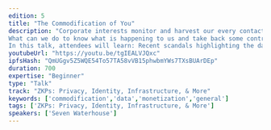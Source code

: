 ```yaml
---
edition: 5
title: "The Commodification of You"
description: "Corporate interests monitor and harvest our every contact and click, exploiting the fact that we rely on the internet for nearly every facet of our lives. They delve deep into our digital selves so that they can commodify our identities. For years, they’ve succeeded with only a whisper of pushback. 
What can we do to know what is happening to us and take back some control from our digital identities?
In this talk, attendees will learn: Recent scandals highlighting the danger of the current collect-predict-sell data monetization model; Where technology can and can’t help us as we navigate our digital lives; What we can do to educate ourselves and others to sway public opinion on privacy."
youtubeUrl: "https://youtu.be/tgIEALVJQxc"
ipfsHash: "QmUGgv5Z5WQE54To57TA58vVB15phwbmYWs7TXsBUArDEp"
duration: 700
expertise: "Beginner"
type: "Talk"
track: "ZKPs: Privacy, Identity, Infrastructure, & More"
keywords: ['commodification','data','monetization','general']
tags: ['ZKPs: Privacy, Identity, Infrastructure, & More']
speakers: ['Seven Waterhouse']
---
```

